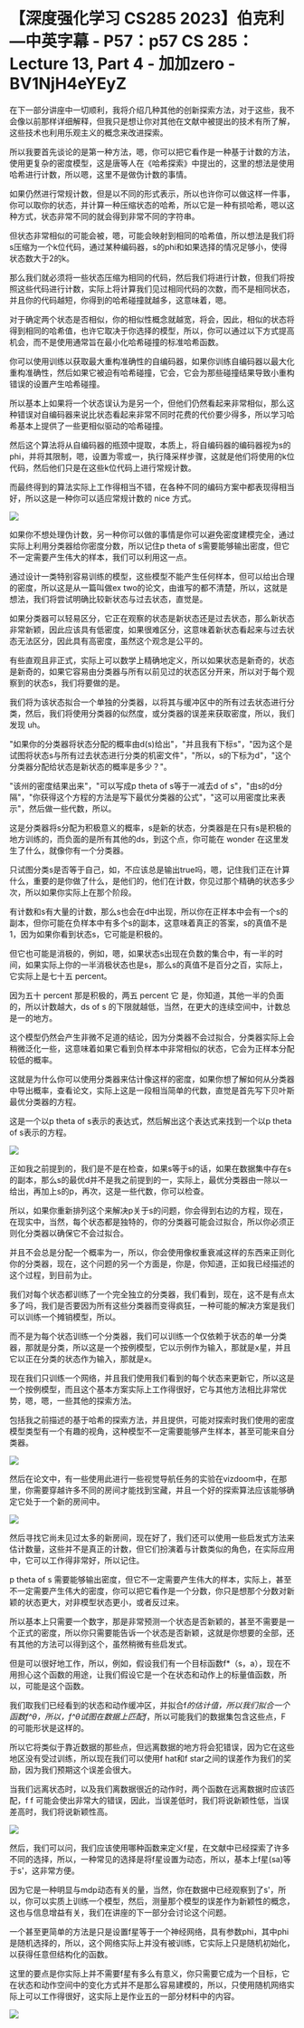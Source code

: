 # 【深度强化学习 CS285 2023】伯克利—中英字幕 - P57：p57 CS 285： Lecture 13, Part 4 - 加加zero - BV1NjH4eYEyZ

在下一部分讲座中一切顺利，我将介绍几种其他的创新探索方法，对于这些，我不会像以前那样详细解释，但我只是想让你对其他在文献中被提出的技术有所了解，这些技术也利用乐观主义的概念来改进探索。

所以我要首先谈论的是第一种方法，嗯，你可以把它看作是一种基于计数的方法，使用更复杂的密度模型，这是唐等人在《哈希探索》中提出的，这里的想法是使用哈希进行计数，所以嗯，这里不是做伪计数的事情。

如果仍然进行常规计数，但是以不同的形式表示，所以也许你可以做这样一件事，你可以取你的状态，并计算一种压缩状态的哈希，所以它是一种有损哈希，嗯以这种方式，状态非常不同的就会得到非常不同的字符串。

但状态非常相似的可能会被，嗯，可能会映射到相同的哈希值，所以想法是我们将s压缩为一个k位代码，通过某种编码器，s的phi和如果选择的情况足够小，使得状态数大于2的k。

那么我们就必须将一些状态压缩为相同的代码，然后我们将进行计数，但我们将按照这些代码进行计数，实际上将计算我们见过相同代码的次数，而不是相同状态，并且你的代码越短，你得到的哈希碰撞就越多，这意味着，嗯。

对于确定两个状态是否相似，你的相似性概念就越宽，将会，因此，相似的状态将得到相同的哈希值，也许它取决于你选择的模型，所以，你可以通过以下方式提高机会，而不是使用通常旨在最小化哈希碰撞的标准哈希函数。

你可以使用训练以获取最大重构准确性的自编码器，如果你训练自编码器以最大化重构准确性，然后如果它被迫有哈希碰撞，它会，它会为那些碰撞结果导致小重构错误的设置产生哈希碰撞。

所以基本上如果将一个状态误认为是另一个，但他们仍然看起来非常相似，那么这种错误对自编码器来说比状态看起来非常不同时花费的代价要少得多，所以学习哈希基本上提供了一些更相似驱动的哈希碰撞。

然后这个算法将从自编码器的瓶颈中提取，本质上，将自编码器的编码器视为s的phi，并将其限制，嗯，设置为零或一，执行降采样步骤，这就是他们将使用的k位代码，然后他们只是在这些k位代码上进行常规计数。

而最终得到的算法实际上工作得相当不错，在各种不同的编码方案中都表现得相当好，所以这是一种你可以适应常规计数的 nice 方式。



![](img/b66499ddaabe0e285e76d879062cf4c5_1.png)

如果你不想处理伪计数，另一种你可以做的事情是你可以避免密度建模完全，通过实际上利用分类器给你密度分数，所以记住p theta of s需要能够输出密度，但它不一定需要产生伟大的样本，我们可以利用这一点。

通过设计一类特别容易训练的模型，这些模型不能产生任何样本，但可以给出合理的密度，所以这是从一篇叫做ex two的论文，由谁写的都不清楚，所以，这就是想法，我们将尝试明确比较新状态与过去状态，直觉是。

如果分类器可以轻易区分，它正在观察的状态是新状态还是过去状态，那么新状态非常新颖，因此应该具有低密度，如果很难区分，这意味着新状态看起来与过去状态无法区分，因此具有高密度，虽然这个观念是公平的。

有些直观且非正式，实际上可以数学上精确地定义，所以如果状态是新奇的，状态是新奇的，如果它容易由分类器与所有以前见过的状态区分开来，所以对于每个观察到的状态s，我们将要做的是。

我们将为该状态拟合一个单独的分类器，以将其与缓冲区中的所有过去状态进行分类，然后，我们将使用分类器的似然度，或分类器的误差来获取密度，所以，我们发现 uh。

"如果你的分类器将状态分配的概率由d(s)给出"，"并且我有下标s"，"因为这个是试图将状态s与所有过去状态进行分类的机密文件"，"所以，s的下标为d"，"这个分类器分配给状态是新状态的概率是多少？"。

"该州的密度结果出来"，"可以写成p theta of s等于一减去d of s"，"由s的d分隔"，"你获得这个方程的方法是写下最优分类器的公式"，"这可以用密度比来表示"，然后做一些代数，所以。

这是分类器将s分配为积极意义的概率，s是新的状态，分类器是在只有s是积极的地方训练的，而负面的是所有其他的ds，到这个点，你可能在 wonder 在这里发生了什么，就像你有一个分类器。

只试图分类s是否等于自己，如，不应该总是输出true吗，嗯，记住我们正在计算什么，重要的是你做了什么，是他们的，他们在计数，你见过那个精确的状态多少次，所以如果你实际上在那个阶段。

有计数和s有大量的计数，那么s也会在d中出现，所以你在正样本中会有一个s的副本，但你可能在负样本中有多个s的副本，这意味着真正的答案，s的真值不是1，因为如果你看到状态s，它可能是积极的。

但它也可能是消极的，例如，嗯，如果状态s出现在负数的集合中，有一半的时间，如果实际上你的一半消极状态也是s，那么s的真值不是百分之百，实际上，它实际上是七十五 percent。

因为五十 percent 那是积极的，两五 percent 它 是，你知道，其他一半的负面的，所以计数越大，ds of s 的下限就越低，当然，在更大的连续空间中，计数总是一的地方。

这个模型仍然会产生非微不足道的结论，因为分类器不会过拟合，分类器实际上会稍微泛化一些，这意味着如果它看到负样本中非常相似的状态，它会为正样本分配较低的概率。

这就是为什么你可以使用分类器来估计像这样的密度，如果你想了解如何从分类器中导出概率，查看论文，实际上这是一段相当简单的代数，直觉是首先写下贝叶斯最优分类器的方程。

这是一个以p theta of s表示的表达式，然后解出这个表达式来找到一个以p theta of s表示的方程。



![](img/b66499ddaabe0e285e76d879062cf4c5_3.png)

正如我之前提到的，我们是不是在检查，如果s等于s的话，如果在数据集中存在s的副本，那么s的最优d并不是我之前提到的一，实际上，最优分类器由一除以一给出，再加上s的p，再次，这是一些代数，你可以检查。

所以，如果你重新排列这个来解决p关于s的问题，你会得到右边的方程，现在，在现实中，当然，每个状态都是独特的，你的分类器可能会过拟合，所以你必须正则化分类器以确保它不会过拟合。

并且不会总是分配一个概率为一，所以，你会使用像权重衰减这样的东西来正则化你的分类器，现在，这个问题的另一个方面是，你是，你知道，正如我已经描述的这个过程，到目前为止。

我们对每个状态都训练了一个完全独立的分类器，我们看到，现在，这不是有点太多了吗，我们是否要因为所有这些分类器而变得疯狂，一种可能的解决方案是我们可以训练一个摊销模型，所以。

而不是为每个状态训练一个分类器，我们可以训练一个仅依赖于状态的单一分类器，那就是分类，所以这是一个按例模型，它以示例作为输入，那就是x星，并且它以正在分类的状态作为输入，那就是x。

现在我们只训练一个网络，并且我们使用我们看到的每个状态来更新它，所以这是一个按例模型，而且这个基本方案实际上工作得很好，它与其他方法相比非常优势，嗯，嗯，一些其他的探索方法。

包括我之前描述的基于哈希的探索方法，并且提供，可能对探索时我们使用的密度模型类型有一个有趣的视角，这种模型不一定需要能够产生样本，甚至可能来自分类器。



![](img/b66499ddaabe0e285e76d879062cf4c5_5.png)

然后在论文中，有一些使用此进行一些视觉导航任务的实验在vizdoom中，在那里，你需要穿越许多不同的房间才能找到宝藏，并且一个好的探索算法应该能够确定它处于一个新的房间中。



![](img/b66499ddaabe0e285e76d879062cf4c5_7.png)

然后寻找它尚未见过太多的新房间，现在好了，我们还可以使用一些启发式方法来估计数量，这些并不是真正的计数，但它们扮演着与计数类似的角色，在实际应用中，它可以工作得非常好，所以记住。

p theta of s 需要能够输出密度，但它不一定需要产生伟大的样本，实际上，甚至不一定需要产生伟大的密度，你可以把它看作是一个分数，你只是想那个分数对新颖的状态更大，对非模型状态更小，或者反过来。

所以基本上只需要一个数字，那是非常预测一个状态是否新颖的，甚至不需要是一个正式的密度，所以你只需要能告诉一个状态是否新颖，这就是你想要的全部，还有其他的方法可以得到这个，虽然稍微有些启发式。

但是可以很好地工作，所以，例如，假设我们有一个目标函数f*（s，a），现在不用担心这个函数的用途，让我们假设它是一个在状态和动作上的标量值函数，所以，可能是这个函数。

我们取我们已经看到的状态和动作缓冲区，并拟合f*的估计值，所以我们拟合一个函数f^θ，所以，f^θ试图在数据上匹配f*，所以可能我们的数据集包含这些点，F 的可能形状是这样的。

所以它将类似于靠近数据的那些点，但远离数据的地方将会犯错误，因为它在这些地区没有受过训练，所以现在我们可以使用f hat和f star之间的误差作为我们的奖励，因为我们预期这个误差会很大。

当我们远离状态时，以及我们离数据很近的动作时，两个函数在远离数据时应该匹配，f f 可能会使出非常大的错误，因此，当误差低时，我们将说新颖性低，当误差高时，我们将说新颖性高。



![](img/b66499ddaabe0e285e76d879062cf4c5_9.png)

然后，我们可以问，我们应该使用哪种函数来定义f星，在文献中已经探索了许多不同的选择，所以，一种常见的选择是将f星设置为动态，所以，基本上f星(sa)等于s'，这非常方便。

因为它是一种明显与mdp动态有关的量，当然，你在数据中已经观察到了s'，所以，你可以实质上训练一个模型，然后，测量那个模型的误差作为新颖性的概念，这也与信息增益有关，我们在讲座的下一部分会讨论这个问题。

一个甚至更简单的方法是只是设置f星等于一个神经网络，具有参数phi，其中phi是随机选择的，所以，这个网络实际上并没有被训练，它实际上只是随机初始化，以获得任意但结构化的函数。

这里的要点是你实际上并不需要f星有多么有意义，你只需要它成为一个目标，它在状态和动作空间中的变化方式并不是那么容易建模的，所以，只使用随机网络实际上可以工作得很好，这实际上是作业五的一部分材料中的内容。



![](img/b66499ddaabe0e285e76d879062cf4c5_11.png)